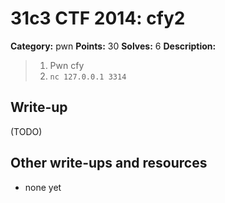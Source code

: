 # 31c3 CTF 2014: cfy2

**Category:** pwn
**Points:** 30
**Solves:** 6
**Description:**

> 1. Pwn cfy
> 2. `nc 127.0.0.1 3314`

## Write-up

(TODO)

## Other write-ups and resources

* none yet
